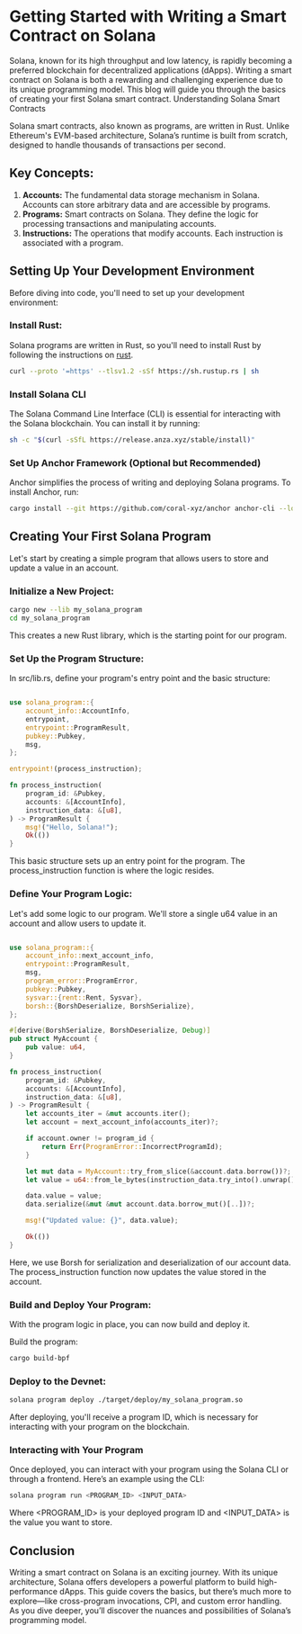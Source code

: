 # Getting Started with Writing a Smart Contract on Solana

Solana, known for its high throughput and low latency, is rapidly becoming a preferred blockchain for decentralized applications (dApps). Writing a smart contract on Solana is both a rewarding and challenging experience due to its unique programming model. This blog will guide you through the basics of creating your first Solana smart contract.
Understanding Solana Smart Contracts

Solana smart contracts, also known as programs, are written in Rust. Unlike Ethereum's EVM-based architecture, Solana’s runtime is built from scratch, designed to handle thousands of transactions per second.

## Key Concepts:

1. **Accounts:** The fundamental data storage mechanism in Solana. Accounts can store arbitrary data and are accessible by programs.
2. **Programs:** Smart contracts on Solana. They define the logic for processing transactions and manipulating accounts.
3. **Instructions:** The operations that modify accounts. Each instruction is associated with a program.

## Setting Up Your Development Environment

Before diving into code, you'll need to set up your development environment:

### Install Rust: 

Solana programs are written in Rust, so you'll need to install Rust by following the instructions on [rust](rust-lang.org).

```sh
curl --proto '=https' --tlsv1.2 -sSf https://sh.rustup.rs | sh
```

### Install Solana CLI

The Solana Command Line Interface (CLI) is essential for interacting with the Solana blockchain. You can install it by running:

```sh
sh -c "$(curl -sSfL https://release.anza.xyz/stable/install)"
```

### Set Up Anchor Framework (Optional but Recommended)

Anchor simplifies the process of writing and deploying Solana programs. To install Anchor, run:

```sh
cargo install --git https://github.com/coral-xyz/anchor anchor-cli --locked
```

## Creating Your First Solana Program

Let's start by creating a simple program that allows users to store and update a value in an account.

### Initialize a New Project:

```sh
cargo new --lib my_solana_program
cd my_solana_program
```

This creates a new Rust library, which is the starting point for our program.

### Set Up the Program Structure:
In src/lib.rs, define your program's entry point and the basic structure:

```rust

use solana_program::{
    account_info::AccountInfo,
    entrypoint,
    entrypoint::ProgramResult,
    pubkey::Pubkey,
    msg,
};

entrypoint!(process_instruction);

fn process_instruction(
    program_id: &Pubkey,
    accounts: &[AccountInfo],
    instruction_data: &[u8],
) -> ProgramResult {
    msg!("Hello, Solana!");
    Ok(())
}
```

This basic structure sets up an entry point for the program. The process_instruction function is where the logic resides.

### Define Your Program Logic:
Let's add some logic to our program. We'll store a single u64 value in an account and allow users to update it.

```rust

use solana_program::{
    account_info::next_account_info,
    entrypoint::ProgramResult,
    msg,
    program_error::ProgramError,
    pubkey::Pubkey,
    sysvar::{rent::Rent, Sysvar},
    borsh::{BorshDeserialize, BorshSerialize},
};

#[derive(BorshSerialize, BorshDeserialize, Debug)]
pub struct MyAccount {
    pub value: u64,
}

fn process_instruction(
    program_id: &Pubkey,
    accounts: &[AccountInfo],
    instruction_data: &[u8],
) -> ProgramResult {
    let accounts_iter = &mut accounts.iter();
    let account = next_account_info(accounts_iter)?;

    if account.owner != program_id {
        return Err(ProgramError::IncorrectProgramId);
    }

    let mut data = MyAccount::try_from_slice(&account.data.borrow())?;
    let value = u64::from_le_bytes(instruction_data.try_into().unwrap());

    data.value = value;
    data.serialize(&mut &mut account.data.borrow_mut()[..])?;

    msg!("Updated value: {}", data.value);

    Ok(())
}
```

Here, we use Borsh for serialization and deserialization of our account data. The process_instruction function now updates the value stored in the account.

### Build and Deploy Your Program:
With the program logic in place, you can now build and deploy it.

Build the program:

```sh
cargo build-bpf
```


### Deploy to the Devnet:

```sh
solana program deploy ./target/deploy/my_solana_program.so
```

After deploying, you'll receive a program ID, which is necessary for interacting with your program on the blockchain.

### Interacting with Your Program

Once deployed, you can interact with your program using the Solana CLI or through a frontend. Here’s an example using the CLI:

```sh
solana program run <PROGRAM_ID> <INPUT_DATA>
```

Where <PROGRAM_ID> is your deployed program ID and <INPUT_DATA> is the value you want to store.


## Conclusion

Writing a smart contract on Solana is an exciting journey. With its unique architecture, Solana offers developers a powerful platform to build high-performance dApps. This guide covers the basics, but there’s much more to explore—like cross-program invocations, CPI, and custom error handling. As you dive deeper, you’ll discover the nuances and possibilities of Solana’s programming model.

